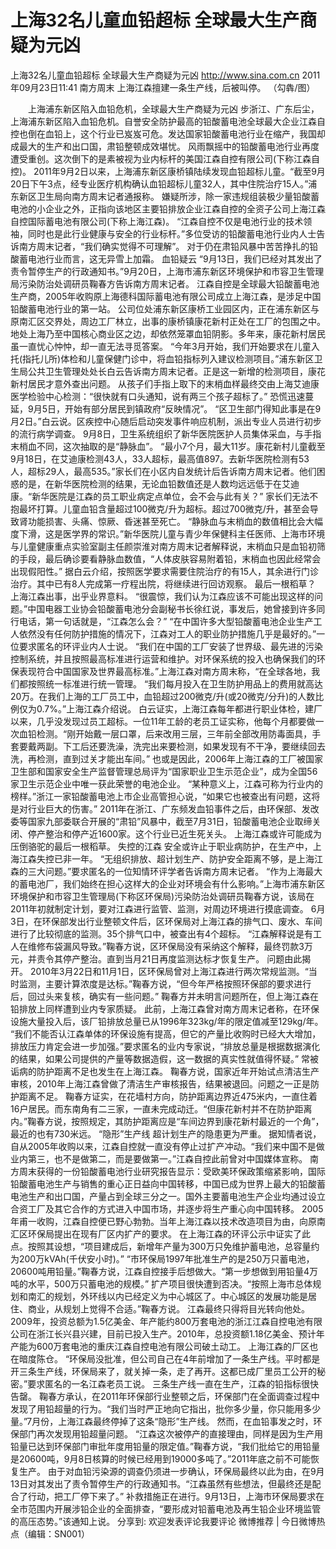 # 上海32名儿童血铅超标 全球最大生产商疑为元凶

上海32名儿童血铅超标 全球最大生产商疑为元凶
http://www.sina.com.cn  2011年09月23日11:41  南方周末
上海江森擅建一条生产线，后被叫停。 （勾犇/图）

  　　上海浦东新区陷入血铅危机，全球最大生产商疑为元凶
步浙江、广东后尘，上海浦东新区陷入血铅危机。自誉安全防护最高的铅酸蓄电池全球最大企业江森自控也倒在血铅上，这个行业已岌岌可危。发达国家铅酸蓄电池行业在缩产，我国却成最大的生产和出口国，肃铅整顿成效堪忧。
风雨飘摇中的铅酸蓄电池行业再度遭受重创。这次倒下的是素被视为业内标杆的美国江森自控有限公司(下称江森自控)。
2011年9月2日以来，上海浦东新区康桥镇陆续发现血铅超标儿童。“截至9月20日下午3点，经专业医疗机构确认血铅超标儿童32人，其中住院治疗15人。”浦东新区卫生局向南方周末记者通报称。
嫌疑所涉，除一家违规组装极少量铅酸蓄电池的小企业之外，正指向该地区主要铅排放企业江森自控的全资子公司上海江森自控国际蓄电池有限公司(下称上海江森)。
“江森自控不仅是电池行业的技术领袖，同时也是此行业健康与安全的行业标杆。”多位受访的铅酸蓄电池行业内人士告诉南方周末记者，“我们确实觉得不可理解”。
对于仍在肃铅风暴中苦苦挣扎的铅酸蓄电池行业而言，这无异雪上加霜。
血铅疑云
“9月13日，我们已经对其发出了责令暂停生产的行政通知书。”9月20日，上海市浦东新区环境保护和市容卫生管理局污染防治处调研员鞠春方告诉南方周末记者。
江森自控是全球最大铅酸蓄电池生产商，2005年收购原上海德科国际蓄电池有限公司成立上海江森，是涉足中国铅酸蓄电池行业的第一站。
公司位处浦东新区康桥工业园区内，正在浦东新区与原南汇区交界处，周边工厂林立，出事的康桥镇康花新村正处在工厂的包围之中。
地处上海乃至中国核心商业区之边，却依然笼罩血铅阴影。多年来，康花新村居民虽一直忧心忡忡，却一直无法寻觅答案。
“今年3月开始，我们开始要求在儿童入托(指托儿所)体检和儿童保健门诊中，将血铅指标列入建议检测项目。”浦东新区卫生局公共卫生管理处处长白云告诉南方周末记者。正是这一新增的检测项目，康花新村居民才意外查出问题。
从孩子们手指上取下的末梢血样最终交由上海艾迪康医学检验中心检测：“很快就有口头通知，说有两三个孩子超标了。”
恐慌迅速蔓延，9月5日，开始有部分居民到镇政府“反映情况”。
“区卫生部门得知此事是在9月2日。”白云说。区疾控中心随后启动突发事件响应机制，派出专业人员进行初步的流行病学调查。
9月8日，卫生系统组织了新华医院医护人员集体采血，与手指末梢血不同，这次抽取的是“静脉血”。
“最小7个月，最大11岁。康花新村儿童截至9月18日，在艾迪康检测43人，33人超标，最高值897。去新华医院检测有53人，超标29人，最高535。”家长们在小区内自发统计后告诉南方周末记者。他们困惑的是，在新华医院检测的结果，无论血铅数值还是人数均远远低于在艾迪康。“新华医院是江森的员工职业病定点单位，会不会与此有关？”
家长们无法不抱最坏打算。儿童血铅含量超过100微克/升为超标。超过700微克/升，甚至会导致肾功能损害、头痛、惊厥、昏迷甚至死亡。
“静脉血与末梢血的数值相比会大幅度下滑，这是医学界的常识。”新华医院儿童与青少年保健科主任医师、上海市环境与儿童健康重点实验室副主任颜崇淮对南方周末记者解释说，末梢血只是血铅初筛的手段，最后确诊要看静脉血数值，“人体皮肤容易附着铅，末梢血也因此经常会出现假阳性。”
据白云介绍，按照医学要求需要住院治疗的有15人，其余进行门诊治疗。其中已有8人完成第一疗程出院，将继续进行回访观察。
最后一根稻草？
上海江森出事，出乎业界意料。
“很震惊，我们认为江森应该不可能出现这样的问题。”中国电器工业协会铅酸蓄电池分会副秘书长徐红说，事发后，她曾接到许多同行电话，第一句话就是，“江森怎么会？”
“在中国许多大型铅酸蓄电池企业生产工人依然没有任何防护措施的情况下，江森对工人的职业防护措施几乎是最好的。”一位要求匿名的环评业内人士说。
“我们在中国的工厂安装了世界级、最先进的污染控制系统，并且按照最高标准进行运营和维护。对环保系统的投入也确保我们的环保表现符合中国国家及世界最高标准。”上海江森对南方周末称，“在全球各地，我们都按照统一标准进行统一管理。
“我们每月投入在卫生防护用品上的费用就高达20万。在我们上海的工厂员工中，血铅超过200微克/升(或20微克/分升)的人数比例仅为0.7%。”上海江森介绍说。
白云证实，上海江森每年都进行职业体检，建厂以来，几乎没发现过员工超标。一位11年工龄的老员工证实称，他每个月都要做一次血铅检测。“刚开始戴一层口罩，后来改用三层，三年前全部改用防毒面具，手套要戴两副。下工后还要洗澡，洗完出来要检测，如果发现有不干净，要继续回去洗，再检测，直到过关才能出车间。”
也或是因此，2006年上海江森的工厂被国家卫生部和国家安全生产监督管理总局评为“国家职业卫生示范企业”，成为全国56家卫生示范企业中唯一获此荣誉的电池企业。
“某种意义上，江森可称为行业内的榜样。”浙江一家铅酸蓄电池上市企业高管担心说，“如果它也被查出有问题，这将是对行业巨大的伤害。”
2011年在浙江、广东频发血铅事件之后，由环保部、发改委等国家九部委联合开展的“肃铅”风暴中，截至7月31日，铅酸蓄电池企业取缔关闭、停产整治和停产近1600家。这个行业已近生死关头。
上海江森或许可能成为压倒骆驼的最后一根稻草。
失控的江森
安全或许止于职业病防护，在生产中，上海江森失控已非一年。
“无组织排放、超计划生产、防护安全距离不够，是上海江森的三大问题。”要求匿名的一位知情环评学者告诉南方周末记者。
“作为上海最大的蓄电池厂，我们始终在担心这样大的企业对环境会有什么影响。”上海市浦东新区环境保护和市容卫生管理局(下称区环保局)污染防治处调研员鞠春方说，该局在2011年初就制定计划，要对江森进行监管、监测，对周边环境进行摸底调查。
6月3日，在环保部发出行业整顿文件后，区环保局对上海江森的排气口、废水、车间进行了比较彻底的监测。35个排气口中，被查出有4个超标。
“江森解释说是有工人在维修布袋漏风导致。”鞠春方说，区环保局没有采纳这个解释，最终罚款3万元，并责令其停产整治。直到当月21日再度监测达标才恢复生产。
问题由此揭开。
2010年3月22日和11月1日，区环保局曾对上海江森进行两次常规监测。“当时监测，主要计算浓度是达标。”鞠春方说，“但今年严格按照环保部的要求进行后，回过头来复核，确实有一些问题。”
鞠春方并未明言问题所在，但上海江森在铅排放上同样遭到业内专家质疑。
此前，上海江森曾对南方周末记者称，在环保设施大量投入后，该厂铅排放总量已从1996年323kg/年的限定值减至129kg/年。
“我们不能否认江森单体的环保设施有提高，但它的产量比收购时已经大大增加，排放压力肯定会进一步加强。”要求匿名的业内专家说，“排放总量是根据数据演化的结果，如果公司提供的产量等数据造假，这一数据的真实性就值得怀疑。”
常被诟病的防护距离不足也发生在上海江森。
鞠春方说，国家近年开始试点清洁生产审核，2010年上海江森曾做了清洁生产审核报告，结果被退回。问题之一正是防护距离不足。
鞠春方证实，在花墙村方向，防护距离边界近475米内，一直住着16户居民。而东南角有二三家，一直未完成动迁。“但康花新村并不在防护距离内。”鞠春方说，按照规定，其防护距离应是“车间边界到康花新村最近的一个角”，最近的也有730米远。
“隐形”生产线
超计划生产的隐患更为严重。
据知情者说，自从2005年收购以来，江森自控就一直没有停止过扩产冲动。“我们来中国不是做业内第三，也不是做第二，而是要做第一。”江森自控此前曾对中国媒体宣称。
南方周末获得的一份铅酸蓄电池行业研究报告显示：受欧美环保政策缩紧影响，国际铅酸蓄电池生产与销售的重心正日益向中国转移，中国已成为世界上最大的铅酸蓄电池生产和出口国，产量占到全球三分之一。国外主要蓄电池生产企业均通过设立合资工厂及其它合作的方式进入中国市场，并逐步将生产重心向中国转移。
2005年甫一收购，江森自控便已野心勃勃。当年上海江森以技术改造项目为由，向原南汇区环保局提出在现有厂区内扩产的要求。
在上海江森的环评公示中证实了此点。按照其设想，“项目建成后，新增年产量为300万只免维护蓄电池，总容量约为200万kVAh(千伏安小时)。”
“市环保局1997年批准生产的是250万只蓄电池，20600吨用铅量。”鞠春方说，江森自控接手后想做大。“第一步想做到用铅量4万吨的水平，500万只蓄电池的规模。”
扩产项目很快遭到否决。“按照上海市总体规划和南汇的规划，外环线以内已经定义为中心城区了。中心城区的发展功能是居住、商业，从规划上觉得不合适。”鞠春方说。
江森最终只得将目光转向他处。2009年，投资总额为1.5亿美金、年产能约800万套电池的浙江江森自控电池有限公司在浙江长兴县兴建，目前已投入生产。2010年，总投资额1.18亿美金、预计年产能为600万套电池的重庆江森自控电池有限公司破土动工。
上海江森的厂区也在暗度陈仓。
“环保局没批准，但公司自己在4年前增加了一条生产线。平时都是开三条生产线，环保局来了，就关掉一条，走了再开。这都已成厂里员工公开的秘密。”要求匿名的一名江森老员工说。
三条生产线一直在生产，江森的铅指标很快告罄。
鞠春方承认，在2011年环保部行业整顿之后，环保部门在全面调查过程中发现了用铅超量的行为。“我们当时严正地向它指出，批你多少量，你只能用多少量。”7月份，上海江森最终停掉了这条“隐形”生产线。
然而，在血铅事发之时，环保部门再次发现用铅超量问题。
“江森这次被停产的直接理由，同样是因为生产用铅量已达到环保部门审批年度用铅量的限定值。”鞠春方说，“我们批给它的用铅量是20600吨，9月8日核算的时候已经用到19000多吨了。”2011年底之前不可能恢复生产。
由于对血铅污染源的调查仍须进一步确认，环保局最终以此为由，在9月13日对其发出了责令暂停生产的行政通知书。“江森虽然有些想法，但最终还是配合了行动，把工厂停下来了。”
补救措施正在进行。9月13日，上海市环保局要求在全市范围内开展涉铅企业的全面排查，“要形成对铅蓄电池及再生铅企业环境监管的高压态势。”该通知上说。
分享到: 欢迎发表评论我要评论
微博推荐 | 今日微博热点（编辑：SN001）

